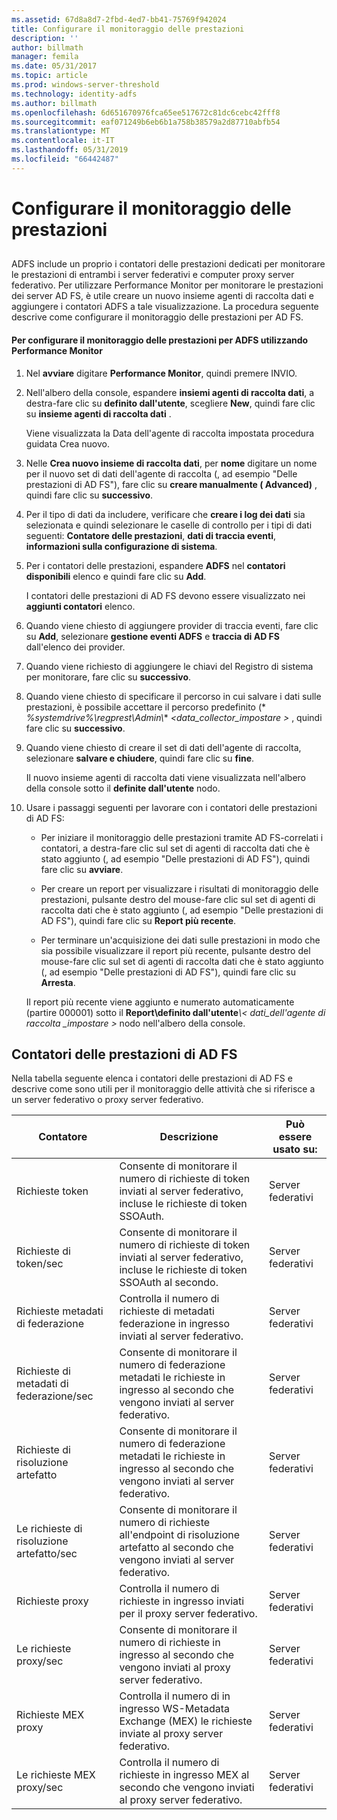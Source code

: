 ```yaml
---
ms.assetid: 67d8a8d7-2fbd-4ed7-bb41-75769f942024
title: Configurare il monitoraggio delle prestazioni
description: ''
author: billmath
manager: femila
ms.date: 05/31/2017
ms.topic: article
ms.prod: windows-server-threshold
ms.technology: identity-adfs
ms.author: billmath
ms.openlocfilehash: 6d651670976fca65ee517672c81dc6cebc42fff8
ms.sourcegitcommit: eaf071249b6eb6b1a758b38579a2d87710abfb54
ms.translationtype: MT
ms.contentlocale: it-IT
ms.lasthandoff: 05/31/2019
ms.locfileid: "66442487"
---
```

# <a name="configure-performance-monitoring"></a>Configurare il monitoraggio delle prestazioni
  
## <a name="bkmk_ConfigurePerfMon"></a>  
ADFS include un proprio i contatori delle prestazioni dedicati per monitorare le prestazioni di entrambi i server federativi e computer proxy server federativo. Per utilizzare Performance Monitor per monitorare le prestazioni dei server AD FS, è utile creare un nuovo insieme agenti di raccolta dati e aggiungere i contatori ADFS a tale visualizzazione. La procedura seguente descrive come configurare il monitoraggio delle prestazioni per AD FS.  
  
#### <a name="to-configure-performance-monitoring-for-ad-fs-using-performance-monitor"></a>Per configurare il monitoraggio delle prestazioni per ADFS utilizzando Performance Monitor  
  
1. Nel **avviare** digitare **Performance Monitor**, quindi premere INVIO.  
  
2. Nell'albero della console, espandere **insiemi agenti di raccolta dati**, a destra\-fare clic su **definito dall'utente**, scegliere **New**, quindi fare clic su **insieme agenti di raccolta dati** .  
  
   Viene visualizzata la Data dell'agente di raccolta impostata procedura guidata Crea nuovo.  
  
3. Nelle **Crea nuovo insieme di raccolta dati**, per **nome** digitare un nome per il nuovo set di dati dell'agente di raccolta \(, ad esempio "Delle prestazioni di AD FS"\), fare clic su **creare manualmente \( Advanced\)** , quindi fare clic su **successivo**.  
  
4. Per il tipo di dati da includere, verificare che **creare i log dei dati** sia selezionata e quindi selezionare le caselle di controllo per i tipi di dati seguenti: **Contatore delle prestazioni**, **dati di traccia eventi**, **informazioni sulla configurazione di sistema**.  
  
5. Per i contatori delle prestazioni, espandere **ADFS** nel **contatori disponibili** elenco e quindi fare clic su **Add**.  
  
   I contatori delle prestazioni di AD FS devono essere visualizzato nei **aggiunti contatori** elenco.  
  
6. Quando viene chiesto di aggiungere provider di traccia eventi, fare clic su **Add**, selezionare **gestione eventi ADFS** e **traccia di AD FS** dall'elenco dei provider.  
  
7. Quando viene richiesto di aggiungere le chiavi del Registro di sistema per monitorare, fare clic su **successivo**.  
  
8. Quando viene chiesto di specificare il percorso in cui salvare i dati sulle prestazioni, è possibile accettare il percorso predefinito \(* *%systemdrive%\\regprest\\Admin\\** *<data\_collector\_impostare >* , quindi fare clic su **successivo**.  
  
9. Quando viene chiesto di creare il set di dati dell'agente di raccolta, selezionare **salvare e chiudere**, quindi fare clic su **fine**.  
  
    Il nuovo insieme agenti di raccolta dati viene visualizzata nell'albero della console sotto il **definite dall'utente** nodo.  
  
10. Usare i passaggi seguenti per lavorare con i contatori delle prestazioni di AD FS:  
  
    -   Per iniziare il monitoraggio delle prestazioni tramite AD FS\-correlati i contatori, a destra\-fare clic sul set di agenti di raccolta dati che è stato aggiunto \(, ad esempio "Delle prestazioni di AD FS"\), quindi fare clic su **avviare**.  
  
    -   Per creare un report per visualizzare i risultati di monitoraggio delle prestazioni, pulsante destro del mouse\-fare clic sul set di agenti di raccolta dati che è stato aggiunto \(, ad esempio "Delle prestazioni di AD FS"\), quindi fare clic su **Report più recente**.  
  
    -   Per terminare un'acquisizione dei dati sulle prestazioni in modo che sia possibile visualizzare il report più recente, pulsante destro del mouse\-fare clic sul set di agenti di raccolta dati che è stato aggiunto \(, ad esempio "Delle prestazioni di AD FS"\), quindi fare clic su **Arresta**.  
  
    Il report più recente viene aggiunto e numerato automaticamente \(partire 000001\) sotto il **Report\\definito dall'utente**<em>\\< dati\_dell'agente di raccolta \_impostare ></em> nodo nell'albero della console.  
  
## <a name="ad-fs-performance-counters"></a>Contatori delle prestazioni di AD FS  
Nella tabella seguente elenca i contatori delle prestazioni di AD FS e descrive come sono utili per il monitoraggio delle attività che si riferisce a un server federativo o proxy server federativo.  
  
|Contatore|Descrizione|Può essere usato su: 
|-----------|---------------|------------------- 
|Richieste token|Consente di monitorare il numero di richieste di token inviati al server federativo, incluse le richieste di token SSOAuth.|Server federativi 
|Richieste di token\/sec|Consente di monitorare il numero di richieste di token inviati al server federativo, incluse le richieste di token SSOAuth al secondo.|Server federativi  
|Richieste metadati di federazione|Controlla il numero di richieste di metadati federazione in ingresso inviati al server federativo.|Server federativi  
|Richieste di metadati di federazione\/sec|Consente di monitorare il numero di federazione metadati le richieste in ingresso al secondo che vengono inviati al server federativo.|Server federativi  
|Richieste di risoluzione artefatto|Consente di monitorare il numero di federazione metadati le richieste in ingresso al secondo che vengono inviati al server federativo.|Server federativi  
|Le richieste di risoluzione artefatto\/sec|Consente di monitorare il numero di richieste all'endpoint di risoluzione artefatto al secondo che vengono inviati al server federativo.|Server federativi  
|Richieste proxy|Controlla il numero di richieste in ingresso inviati per il proxy server federativo.|Server federativi  
|Le richieste proxy\/sec|Consente di monitorare il numero di richieste in ingresso al secondo che vengono inviati al proxy server federativo.|Server federativi  
|Richieste MEX proxy|Controlla il numero di in ingresso WS\-Metadata Exchange \(MEX\) le richieste inviate al proxy server federativo.|Server federativi 
|Le richieste MEX proxy\/sec|Controlla il numero di richieste in ingresso MEX al secondo che vengono inviati al proxy server federativo.|Server federativi  
  

